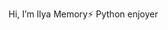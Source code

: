 Hi, I’m Ilya Memory⚡
Python enjoyer

<!---
TheRealMemory/TheRealMemory is a ✨ special ✨ repository because its `README.md` (this file) appears on your GitHub profile.
You can click the Preview link to take a look at your changes.
--->

